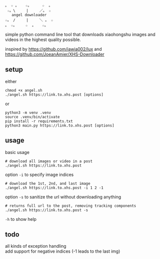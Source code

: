 ```
。 ☆ 。   ☆。     ☆  。
 ☆。\     |     ／。 ☆
   angel downloader
☆。 /     |     ＼ 。 ☆ 
。 ☆。    ☆  。   ☆。

```
simple python command line tool that downloads xiaohongshu images and videos in the highest quality possible.<br>

inspired by https://github.com/iawia002/lux and https://github.com/JoeanAmier/XHS-Downloader<br>

## setup
either
```
chmod +x angel.sh
./angel.sh https://link.to.xhs.post [options]
```
or
```
python3 -m venv .venv
source .venv/bin/activate
pip install -r requirements.txt
python3 main.py https://link.to.xhs.post [options]
```

## usage
basic usage
```
# download all images or video in a post
./angel.sh https://link.to.xhs.post
```

option `-i` to specify image indices
```
# download the 1st, 2nd, and last image
./angel.sh https://link.to.xhs.post -i 1 2 -1
```

option `-s` to sanitize the url without downloading anything
```
# returns full url to the post, removing tracking components
./angel.sh https://link.to.xhs.post -s
```

`-h` to show help

## todo
all kinds of exception handling<br>
add support for negative indices (-1 leads to the last img)